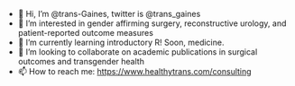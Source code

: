 - 👋 Hi, I’m @trans-Gaines, twitter is @trans_gaines 
- 👀 I’m interested in gender affirming surgery, reconstructive urology, and patient-reported outcome measures
- 🌱 I’m currently learning introductory R! Soon, medicine. 
- 💞️ I’m looking to collaborate on academic publications in surgical outcomes and transgender health
- 📫 How to reach me: https://www.healthytrans.com/consulting

<!---
trans-Gaines/trans-Gaines is a ✨ special ✨ repository because its `README.md` (this file) appears on your GitHub profile.
You can click the Preview link to take a look at your changes.
--->
